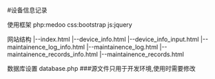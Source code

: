 #设备信息记录

使用框架
	php:medoo
	css:bootstrap
	js:jquery

网站结构
|--index.html
	|--device_info.html
		|--device_info_input.html
	|--maintainence_log_info.html
		|--maintainence_log.html
	|--maintainence_records_info.html
		|--maintainence_records.html

数据库设置
	database.php
	###源文件只用于开发环境,使用时需要修改
